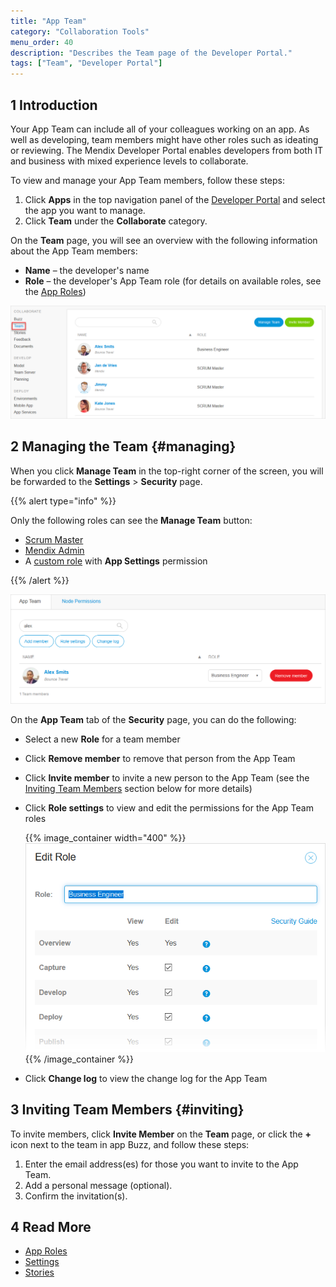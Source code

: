 ```yaml
---
title: "App Team"
category: "Collaboration Tools"
menu_order: 40
description: "Describes the Team page of the Developer Portal."
tags: ["Team", "Developer Portal"]
---
```


## 1 Introduction

Your App Team can include all of your colleagues working on an app. As well as developing, team members might have other roles such as ideating or reviewing. The Mendix Developer Portal enables developers from both IT and business with mixed experience levels to collaborate.

To view and manage your App Team members, follow these steps:

1. Click **Apps** in the top navigation panel of the [Developer Portal](http://sprintr.home.mendix.com) and select the app you want to manage.
2. Click **Team** under the **Collaborate** category.

On the **Team** page, you will see an overview with the following information about the App Team members:

* **Name** – the developer's name
* **Role** – the developer's App Team role (for details on available roles, see the [App Roles](/developerportal/collaborate/app-roles))

![](attachments/team.png)

## 2 Managing the Team {#managing}

When you click **Manage Team** in the top-right corner of the screen, you will be forwarded to the **Settings** > **Security** page. 

{{% alert type="info" %}}

Only the following roles can see the **Manage Team** button:

* [Scrum Master](/developerportal/collaborate/app-roles#app-team-roles)
* [Mendix Admin](/developerportal/control-center)
* A [custom role](/developerportal/collaborate/app-roles#app-team-roles) with **App Settings** permission

{{% /alert %}}

![](attachments/team-security.png)

On the  **App Team** tab of the **Security** page, you can do the following:

* Select a new **Role** for a team member
* Click **Remove member** to remove that person from the App Team
* Click **Invite member** to invite a new person to the App Team (see the [Inviting Team Members](#inviting) section below for more details)
*  Click **Role settings** to view and edit the permissions for the App Team roles

	{{% image_container width="400" %}}![](attachments/role-settings.png)
	{{% /image_container %}}

* Click **Change log** to view the change log for the App Team

## 3 Inviting Team Members {#inviting}

To invite members, click **Invite Member** on the **Team** page, or click the **+** icon next to the team in app Buzz, and follow these steps:

1. Enter the email address(es) for those you want to invite to the App Team.
2. Add a personal message (optional).
3. Confirm the invitation(s).

## 4 Read More

* [App Roles](/developerportal/collaborate/app-roles)
* [Settings](/developerportal/settings)
* [Stories](stories)
